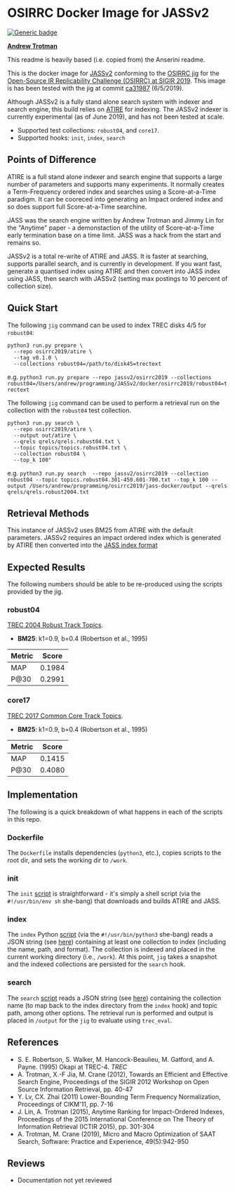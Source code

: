 <!--
./init.sh
docker build . -t jassv2/osirrc2019
python3 run.py prepare --repo jassv2/osirrc2019 --collections robust04=/Users/andrew/programming/JASSv2/docker/osirrc2019/robust04=trectext
python3 run.py search  --repo jassv2/osirrc2019 --collection robust04 --topic topics.robust04.301-450.601-700.txt --top_k 100 --output /Users/andrew/programming/osirrc2019/jass-docker/output --qrels qrels/qrels.robust2004.txt
-->
# OSIRRC Docker Image for JASSv2
[![Generic badge](https://img.shields.io/badge/DockerHub-go%21-yellow.svg)](https://hub.docker.com/r/osirrc2019/jassv2)

[**Andrew Trotman**](https://github.com/andrewtrotman)

This readme is heavily based (i.e. copied from) the Anserini readme.

This is the docker image for [JASSv2](https://github.com/andrewtrotman/JASSv2) conforming to the [OSIRRC jig](https://github.com/osirrc/jig/) for the [Open-Source IR Replicability Challenge (OSIRRC) at SIGIR 2019](https://osirrc.github.io/osirrc2019/).
This image is has been tested with the jig at commit [ca31987](https://github.com/osirrc/jig/commit/ca3198704795f2b6de8b78ed7a66bbdf1dccadb1) (6/5/2019).

Although JASSv2 is a fully stand alone search system with indexer and search engine, this build relies on [ATIRE](http://atire.org) for indexing.  The JASSv2 indexer is currently experimental (as of June 2019), and has not been tested at scale.

+ Supported test collections: `robust04`, and `core17`.
+ Supported hooks: `init`, `index`, `search`

## Points of Difference
ATIRE is a full stand alone indexer and search engine that supports a large number of parameters and supports many experiments. It normally creates a Term-Frequency ordered index and searches using a Score-at-a-Time paradigm.  It can be cooreced into generating an Impact ordered index and so does support full Score-at-a-Time searchine.

JASS was the search engine written by Andrew Trotman and Jimmy Lin for the "Anytime" paper - a demonstaction of the utility of Score-at-a-Time early termination base on a time limit.  JASS was a hack from the start and remains so.

JASSv2 is a total re-write of ATIRE and JASS.  It is faster at searching, supports parallel search, and is currently in development.  If you want fast, generate a quantised index using ATIRE and then convert into JASS index using JASS, then search with JASSv2 (setting max postings to 10 percent of collection size).

## Quick Start

The following `jig` command can be used to index TREC disks 4/5 for `robust04`:

```
python3 run.py prepare \
  --repo osirrc2019/atire \
  --tag v0.1.0 \
  --collections robust04=/path/to/disk45=trectext
```
e.g. ```python3 run.py prepare --repo jassv2/osirrc2019 --collections robust04=/Users/andrew/programming/JASSv2/docker/osirrc2019/robust04=trectext```

The following `jig` command can be used to perform a retrieval run on the collection with the `robust04` test collection.

```
python3 run.py search \
  --repo osirrc2019/atire \
  --output out/atire \
  --qrels qrels/qrels.robust04.txt \
  --topic topics/topics.robust04.txt \
  --collection robust04 \ 
  --top_k 100"
```

e.g. ```python3 run.py search  --repo jassv2/osirrc2019 --collection robust04 --topic topics.robust04.301-450.601-700.txt --top_k 100 --output /Users/andrew/programming/osirrc2019/jass-docker/output --qrels qrels/qrels.robust2004.txt```

## Retrieval Methods
This instance of JASSv2 uses BM25 from ATIRE with the default parameters.  JASSv2 requires an impact ordered index which is generated by ATIRE then converted into the [JASS index format](https://github.com/andrewtrotman/JASSv2/wiki/JASSv1)

## Expected Results

The following numbers should be able to be re-produced using the scripts provided by the jig.

### robust04
[TREC 2004 Robust Track Topics](http://trec.nist.gov/data/robust/04.testset.gz).
+ **BM25**: k1=0.9, b=0.4 (Robertson et al., 1995) 

|Metric | Score |
|----|----|
| MAP |  0.1984 |
| P@30 | 0.2991 |

### core17
[TREC 2017 Common Core Track Topics](https://trec.nist.gov/data/core/core_nist.txt).
+ **BM25**: k1=0.9, b=0.4 (Robertson et al., 1995) 

|Metric | Score |
|----|----|
| MAP | 0.1415 |
| P@30 | 0.4080 |


## Implementation

The following is a quick breakdown of what happens in each of the scripts in this repo.

### Dockerfile

The `Dockerfile` installs dependencies (`python3`, etc.), copies scripts to the root dir, and sets the working dir to `/work`.

### init

The `init` [script](init) is straightforward - it's simply a shell script (via the `#!/usr/bin/env sh` she-bang) that downloads and builds ATIRE and JASS.

### index

The `index` Python [script](index) (via the `#!/usr/bin/python3` she-bang) reads a JSON string (see [here](https://github.com/osirrc/jig#index)) containing at least one collection to index (including the name, path, and format).
The collection is indexed and placed in the current working directory (i.e., `/work`).
At this point, `jig` takes a snapshot and the indexed collections are persisted for the `search` hook.

### search

The `search` [script](search) reads a JSON string (see [here](https://github.com/osirrc/jig#search)) containing the collection name (to map back to the index directory from the `index` hook) and topic path, among other options.
The retrieval run is performed and output is placed in `/output` for the `jig` to evaluate using `trec_eval`.

## References

+ S. E. Robertson, S. Walker, M. Hancock-Beaulieu, M. Gatford, and A. Payne. (1995) Okapi at TREC-4. _TREC_
+ A. Trotman, X.-F Jia, M. Crane (2012), Towards an Efficient and Effective Search Engine, Proceedings of the SIGIR 2012 Workshop on Open Source Information Retrieval, pp. 40-47
+ Y. Lv, CX. Zhai (2011) Lower-Bounding Term Frequency Normalization, Proceedings of CIKM'11, pp. 7-16
+ J. Lin, A. Trotman (2015), Anytime Ranking for Impact-Ordered Indexes, Proceedings of the 2015 International Conference on The Theory of Information Retrieval (ICTIR 2015), pp. 301-304
+ A. Trotman, M. Crane (2019), Micro and Macro Optimization of SAAT Search, Software: Practice and Experience, 49(5):942-950

## Reviews

+ Documentation not yet reviewed

